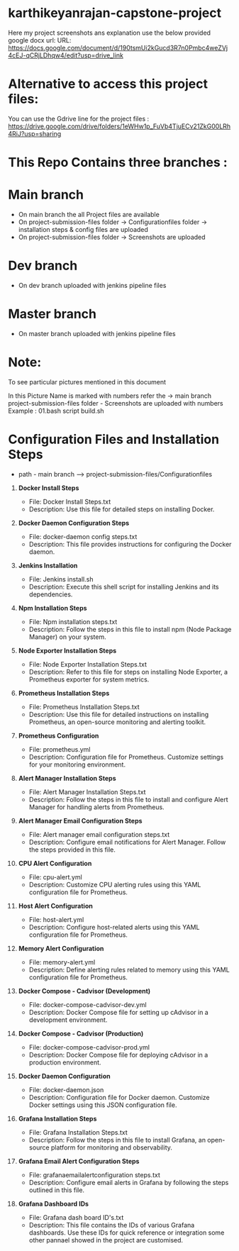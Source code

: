 # karthikeyanrajan-capstone-project
Here my project screenshots ans explanation use the below provided google docx url:
URL: https://docs.google.com/document/d/190tsmUi2kGucd3R7n0Pmbc4weZVj4cEJ-qCRjLDhqw4/edit?usp=drive_link

# Alternative to access this project files:
You can use the Gdrive line for the project files : https://drive.google.com/drive/folders/1eWHw1p_FuVb4TjuECv21ZkG00LRh4RiJ?usp=sharing

# This Repo Contains three branches :

# Main branch
  * On main branch the all Project files are available
  * On project-submission-files folder -> Configurationfiles folder -> installation steps & config files are uploaded
  * On project-submission-files folder -> Screenshots are uploaded

# Dev branch
  * On dev branch uploaded with jenkins pipeline files 

# Master branch
  * On master branch uploaded with jenkins pipeline files

# Note:
To see particular pictures mentioned in this document

In this Picture Name is marked with numbers refer the → main branch project-submission-files folder - Screenshots are uploaded with numbers 
Example : 01.bash script build.sh

# Configuration Files and Installation Steps
 * path - main branch --> project-submission-files/Configurationfiles
1. **Docker Install Steps**
   - File: Docker Install Steps.txt
   - Description: Use this file for detailed steps on installing Docker.

2. **Docker Daemon Configuration Steps**
   - File: docker-daemon config steps.txt
   - Description: This file provides instructions for configuring the Docker daemon.

3. **Jenkins Installation**
   - File: Jenkins install.sh
   - Description: Execute this shell script for installing Jenkins and its dependencies.

4. **Npm Installation Steps**
   - File: Npm installation steps.txt
   - Description: Follow the steps in this file to install npm (Node Package Manager) on your system.

5. **Node Exporter Installation Steps**
   - File: Node Exporter Installation Steps.txt
   - Description: Refer to this file for steps on installing Node Exporter, a Prometheus exporter for system metrics.

6. **Prometheus Installation Steps**
   - File: Prometheus Installation Steps.txt
   - Description: Use this file for detailed instructions on installing Prometheus, an open-source monitoring and alerting toolkit.

7. **Prometheus Configuration**
   - File: prometheus.yml
   - Description: Configuration file for Prometheus. Customize settings for your monitoring environment.

8. **Alert Manager Installation Steps**
   - File: Alert Manager Installation Steps.txt
   - Description: Follow the steps in this file to install and configure Alert Manager for handling alerts from Prometheus.

9. **Alert Manager Email Configuration Steps**
   - File: Alert manager email configuration steps.txt
   - Description: Configure email notifications for Alert Manager. Follow the steps provided in this file.

10. **CPU Alert Configuration**
    - File: cpu-alert.yml
    - Description: Customize CPU alerting rules using this YAML configuration file for Prometheus.

11. **Host Alert Configuration**
    - File: host-alert.yml
    - Description: Configure host-related alerts using this YAML configuration file for Prometheus.

12. **Memory Alert Configuration**
    - File: memory-alert.yml
    - Description: Define alerting rules related to memory using this YAML configuration file for Prometheus.

13. **Docker Compose - Cadvisor (Development)**
    - File: docker-compose-cadvisor-dev.yml
    - Description: Docker Compose file for setting up cAdvisor in a development environment.

14. **Docker Compose - Cadvisor (Production)**
    - File: docker-compose-cadvisor-prod.yml
    - Description: Docker Compose file for deploying cAdvisor in a production environment.

15. **Docker Daemon Configuration**
    - File: docker-daemon.json
    - Description: Configuration file for Docker daemon. Customize Docker settings using this JSON configuration file.

16. **Grafana Installation Steps**
    - File: Grafana Installation Steps.txt
    - Description: Follow the steps in this file to install Grafana, an open-source platform for monitoring and observability.

17. **Grafana Email Alert Configuration Steps**
    - File: grafanaemailalertconfiguration steps.txt
    - Description: Configure email alerts in Grafana by following the steps outlined in this file.

18. **Grafana Dashboard IDs**
    - File: Grafana dash board ID's.txt
    - Description: This file contains the IDs of various Grafana dashboards. Use these IDs for quick reference or integration some other pannael showed in the project are customised.
